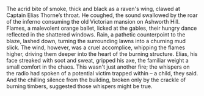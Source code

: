 The acrid bite of smoke, thick and black as a raven's wing, clawed at Captain Elias Thorne’s throat.  He coughed, the sound swallowed by the roar of the inferno consuming the old Victorian mansion on Ashworth Hill.  Flames, a malevolent orange ballet, licked at the gables, their hungry dance reflected in the shattered windows.  Rain, a pathetic counterpoint to the blaze, lashed down, turning the surrounding lawns into a churning mud slick.  The wind, however, was a cruel accomplice, whipping the flames higher, driving them deeper into the heart of the burning structure.  Elias, his face streaked with soot and sweat, gripped his axe, the familiar weight a small comfort in the chaos. This wasn't just another fire; the whispers on the radio had spoken of a potential victim trapped within – a child, they said.  And the chilling silence from the building, broken only by the crackle of burning timbers, suggested those whispers might be true.
